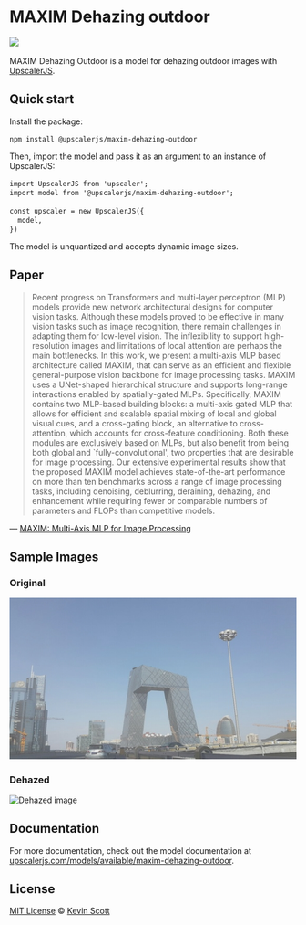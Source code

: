 # MAXIM Dehazing outdoor

[![](https://data.jsdelivr.com/v1/package/npm/@upscalerjs/maxim-dehazing-outdoor/badge)](https://www.jsdelivr.com/package/npm/@upscalerjs/maxim-dehazing-outdoor)

MAXIM Dehazing Outdoor is a model for dehazing outdoor images with [UpscalerJS](https://upscalerjs.com).

## Quick start

Install the package:

```
npm install @upscalerjs/maxim-dehazing-outdoor
```

Then, import the model and pass it as an argument to an instance of UpscalerJS:

```
import UpscalerJS from 'upscaler';
import model from '@upscalerjs/maxim-dehazing-outdoor';

const upscaler = new UpscalerJS({
  model,
})
```

The model is unquantized and accepts dynamic image sizes.

## Paper

> Recent progress on Transformers and multi-layer perceptron (MLP) models provide new network architectural designs for computer vision tasks. Although these models proved to be effective in many vision tasks such as image recognition, there remain challenges in adapting them for low-level vision. The inflexibility to support high-resolution images and limitations of local attention are perhaps the main bottlenecks. In this work, we present a multi-axis MLP based architecture called MAXIM, that can serve as an efficient and flexible general-purpose vision backbone for image processing tasks. MAXIM uses a UNet-shaped hierarchical structure and supports long-range interactions enabled by spatially-gated MLPs. Specifically, MAXIM contains two MLP-based building blocks: a multi-axis gated MLP that allows for efficient and scalable spatial mixing of local and global visual cues, and a cross-gating block, an alternative to cross-attention, which accounts for cross-feature conditioning. Both these modules are exclusively based on MLPs, but also benefit from being both global and `fully-convolutional', two properties that are desirable for image processing. Our extensive experimental results show that the proposed MAXIM model achieves state-of-the-art performance on more than ten benchmarks across a range of image processing tasks, including denoising, deblurring, deraining, dehazing, and enhancement while requiring fewer or comparable numbers of parameters and FLOPs than competitive models.

&mdash; [MAXIM: Multi-Axis MLP for Image Processing](https://arxiv.org/abs/2201.02973)

## Sample Images

### Original
![Original image](https://github.com/thekevinscott/UpscalerJS/blob/main/models/maxim-dehazing-outdoor/assets/fixture.png?raw=true)

### Dehazed
![Dehazed image](https://github.com/thekevinscott/UpscalerJS/blob/main/models/maxim-dehazing-outdoor/assets/samples/large/result.png?raw=true)

## Documentation

For more documentation, check out the model documentation at [upscalerjs.com/models/available/maxim-dehazing-outdoor](https://upscalerjs.com/models/available/maxim-dehazing-outdoor).

## License

[MIT License](https://oss.ninja/mit/developit/) © [Kevin Scott](https://thekevinscott.com)



